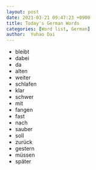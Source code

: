 ```yaml
---
layout: post
date: 2021-03-21 09:47:23 +0900
title: Today's German Words
categories: [Word list, German]
author:  Yuhao Dai
---
```


* bleibt
* dabei
* da
* alten
* weiter
* schlafen
* klar
* schwer
* mit
* fangen
* fast
* nach
* sauber
* soll
* zurück
* gestern
* müssen
* später
